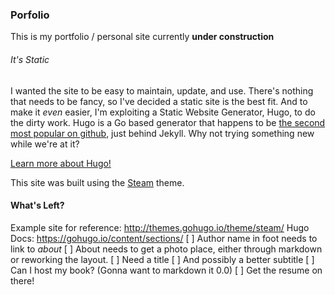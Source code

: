 ### Porfolio
This is my portfolio / personal site currently **under construction**

###### It's *Static*
I wanted the site to be easy to maintain, update, and use. There's nothing that needs to be fancy, so I've decided a static site is the best fit. And to make it *even* easier, I'm exploiting a Static Website Generator, Hugo, to do the dirty work. Hugo is a Go based generator that happens to be [the second most popular on github](https://www.staticgen.com/), just behind Jekyll. Why not trying something new while we're at it?

[Learn more about Hugo!](https://gohugo.io)

This site was built using the [Steam](https://github.com/digitalcraftsman/hugo-steam-theme) theme.

#### What's Left?
Example site for reference: http://themes.gohugo.io/theme/steam/
Hugo Docs: https://gohugo.io/content/sections/
[ ] Author name in foot needs to link to *about*
[ ] About needs to get a photo place, either through markdown or reworking the layout.
[ ] Need a title
[ ] And possibly a better subtitle
[ ] Can I host my book? (Gonna want to markdown it 0.0)
[ ] Get the resume on there!

